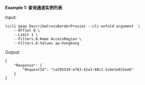 **Example 1: 查询通道实例列表**



Input: 

```
tccli gaap DescribeCrossBorderProxies --cli-unfold-argument  \
    --Offset 0 \
    --Limit 1 \
    --Filters.0.Name AccessRegion \
    --Filters.0.Values ap-hongkong
```

Output: 
```
{
    "Response": {
        "RequestId": "ca705529-e783-42a3-88c1-2cbe1e915ee6"
    }
}
```


